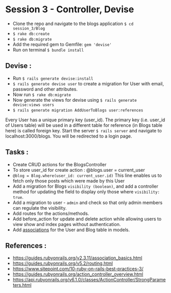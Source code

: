 # Session 3 - Controller, Devise

- Clone the repo and navigate to the blogs application `$ cd session_3/Blog`
- `$ rake db:create`
- `$ rake db:migrate`
- Add the required gem to Gemfile: `gem 'devise'`
- Run on terminal `$ bundle install`

## Devise :

- Run `$ rails generate devise:install`
- `$ rails generate devise user` to create a migration for User with email, password and other attributes.
- Now run `$ rake db:migrate`
-  Now generate the views for devise using `$ rails generate devise:views users`
- `$ rails generate migration AddUserToBlogs user:references`

Every User has a unique primary key (user_id).
The  primary key (i.e. user_id of Users table) will be used in a different table for reference (in Blogs table here) is called foreign key.
Start the server `$ rails server` and navigate to localhost:3000/blogs. You will be redirected to a login page.

## Tasks :

- Create CRUD actions for the BlogsController
- To store user_id for create action : @blogs.user = current_user
- `@blog = Blog.where(user_id: current_user.id)` This line enables us to fetch only those posts which were made by this User
- Add a migration for Blogs `visibility (boolean)`, and add a controller method for updating the field to display only those where `visibility: true`.
- Add a migration to user - `admin` and check so that only admin members can regulate the visibility. 
- Add routes for the actions/methods.
- Add before_action for update and delete action while allowing users to view show and index pages without authentication. 
- Add [associations](https://guides.rubyonrails.org/association_basics.html) for the User and Blog table in models. 

 ## References :
 
 - https://guides.rubyonrails.org/v2.3.11/association_basics.html
 - https://guides.rubyonrails.org/v5.2/routing.html
 - https://www.sitepoint.com/10-ruby-on-rails-best-practices-3/
 - https://guides.rubyonrails.org/action_controller_overview.html
 - https://api.rubyonrails.org/v6.1.0/classes/ActionController/StrongParameters.html

